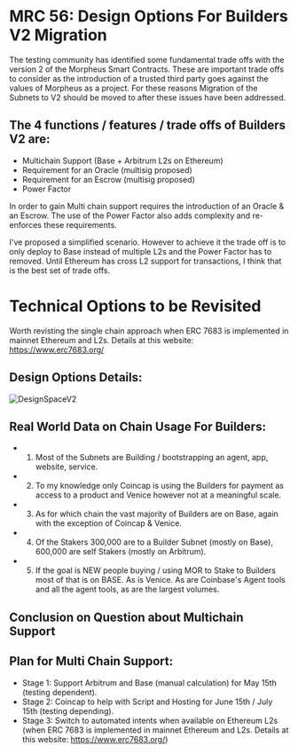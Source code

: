# MRC 56: Design Options For Builders V2 Migration
The testing community has identified some fundamental trade offs with the version 2 of the Morpheus Smart Contracts.
These are important trade offs to consider as the introduction of a trusted third party goes against the values of Morpheus as a project.
For these reasons Migration of the Subnets to V2 should be moved to after these issues have been addressed.

## The 4 functions / features / trade offs of Builders V2 are:
- Multichain Support (Base + Arbitrum L2s on Ethereum)
- Requirement for an Oracle (multisig proposed)
- Requirement for an Escrow (multisig proposed)
- Power Factor

In order to gain Multi chain support requires the introduction of an Oracle & an Escrow.
The use of the Power Factor also adds complexity and re-enforces these requirements.

I've proposed a simplified scenario. 
However to achieve it the trade off is to only deploy to Base instead of multiple L2s and the Power Factor has to removed. 
Until Ethereum has cross L2 support for transactions, I think that is the best set of trade offs.

# Technical Options to be Revisited 
Worth revisting the single chain approach when ERC 7683 is implemented in mainnet Ethereum and L2s.
Details at this website: https://www.erc7683.org/

## Design Options Details:
![DesignSpaceV2](https://github.com/user-attachments/assets/31d3a03f-b4ee-4218-acdc-942fa2db622c)

## Real World Data on Chain Usage For Builders:
- 1. Most of the Subnets are Building / bootstrapping an agent, app, website, service.
- 2. To my knowledge only Coincap is using the Builders for payment as access to a product and Venice however not at a meaningful scale.
- 3. As for which chain the vast majority of Builders are on Base, again with the exception of Coincap & Venice.
- 4. Of the Stakers 300,000 are to a Builder Subnet (mostly on Base), 600,000 are self Stakers (mostly on Arbitrum).
- 5. If the goal is NEW people buying / using MOR to Stake to Builders most of that is on BASE. As is Venice. As are Coinbase's Agent tools and all the agent tools, as are the largest volumes.

## Conclusion on Question about Multichain Support

## Plan for Multi Chain Support:
- Stage 1: Support Arbitrum and Base (manual calculation) for May 15th (testing dependent).
- Stage 2: Coincap to help with Script and Hosting for June 15th / July 15th (testing depending).
- Stage 3: Switch to automated intents when available on Ethereum L2s (when ERC 7683 is implemented in mainnet Ethereum and L2s. Details at this website: https://www.erc7683.org/)
